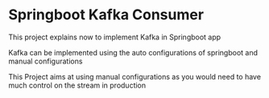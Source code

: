 # Springboot Kafka Consumer

This project explains now to implement Kafka in Springboot app

Kafka can be implemented using the auto configurations of springboot and manual configurations

This Project aims at using manual configurations as you would need to have much control on the stream in production

